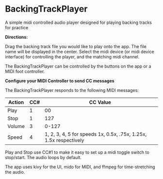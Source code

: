 # BackingTrackPlayer
A simple midi controlled audio player designed for playing backing tracks for practice

**Directions:**

Drag the backing track file you would like to play onto the app. The file name will be displayed in the center.
Select the midi device (or midi device interface) for controlling the player, and the matching midi channel.

The BackingTrackPlayer can be controlled by the buttons on the app or a MIDI foot controller.

**Configure your MIDI Controller to send CC messages**

The BackingTrackPlayer responds to the following MIDI messages:

Action | CC# | CC Value
-------|-----|---------
Play | 1 | 00
Stop | 1 | 127
Volume|3| 0-127
Speed|4|1, 2, 3, 4, 5 for speeds  1x, 0.5x, .75x, 1.25x, 1.5x respectively

Play and Stop use CC#1 to make it easy to set up a midi toggle switch to stop/start.
The audio loops by default.

The app uses kivy for the UI, mido for MIDI, and ffmpeg for time-stretching the audio.
